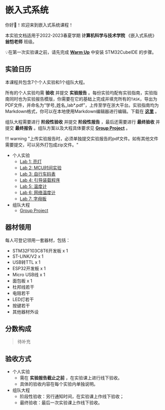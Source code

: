 # 嵌入式系统

你好👋！欢迎来到嵌入式系统课程！

本实验文档适用于2022-2023春夏学期 **计算机科学与技术学院** 《嵌入式系统》 **翁恺老师** 班级。

💡在第一次实验课之前，请先完成 **<u>[Warm Up](warm_up.md)</u>** 中安装 STM32CubeIDE 的步骤。

## 实验日历

本课程共包含7个个人实验和1个组队大程。

所有的个人实验均需 **验收** 并提交 **实验报告** 。每份实验均配有实验指南，实验指南同时也为实验报告模版，你需要在它的基础上完成并填充所有的`TASK`，导出为PDF文件，并命名为“学号_姓名_lab*.pdf”，上传至学在浙大平台。实验指南均为Markdown格式，你可以在本地使用Markdown编辑器进行编辑。下载在 **<u>[这里](download.md)</u>** 。

组队大程需要进行 **阶段性验收** 并提交 **阶段性报告** ，最后还需要进行 **最终验收** 并提交 **最终报告** 。组队方案以及大程具体要求见 **<u>[Group Project](project.md)</u>** 。

!!! warning "上传实验报告时，必须单独提交实验报告的pdf文件。如有其他文件需要提交，可以另外打包成zip文件。"

- 个人实验
    - [Lab 1: 亮灯](lab1/lab1.md)
    - [Lab 2: MCU时间实验](lab2/lab2.md)
    - [Lab 3: 自行车码表](lab3/lab3.md)
    - [Lab 4: 引导装载程序](lab4/lab4.md)
    - [Lab 5: 温度计](lab5/lab5.md)
    - [Lab 6: 网络温度计](lab6/lab6.md)
    - [Lab 7: 字母板](lab7/lab7.md)
- 组队大程
    - [Group Project](project.md)

## 器材领用

每人可登记领用一套器材，包括：

- STM32F103C8T6开发板 x 1
- ST-LINK/V2 x 1
- USB转TTL x 1
- ESP32开发板 x 1
- Micro USB线 x 1
- 面包板 x 1
- 杜邦线若干
- 电阻若干
- LED灯若干
- 按键若干
- 其他器材外设

## 分数构成

> 待补充

## 验收方式

- 个人实验
    - 需在 **实验报告截止之前** ，在实验课上进行线下验收。
    - 具体的验收内容在每个实验内单独说明。
- 组队大程
    - 阶段性验收：另行通知时间，在实验课上作线下验收；
    - 最终验收：最后一次实验课上作线下验收。